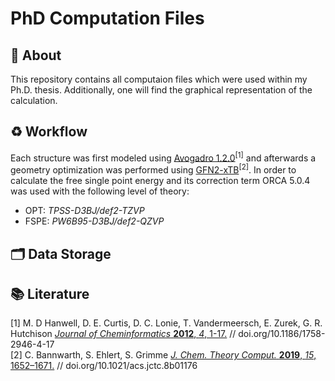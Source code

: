 # PhD Computation Files

## :dart: About
This repository contains all computaion files which were used within my Ph.D. thesis. Additionally, one will find the graphical representation of the calculation.

## :recycle: Workflow
Each structure was first modeled using [Avogadro 1.2.0](https://avogadro.cc/)<sup>[1]</sup> and afterwards a geometry optimization was performed using [GFN2-xTB](https://xtb-docs.readthedocs.io/en/latest/contents.html)<sup>[2]</sup>. In order to calculate the free single point energy and its correction term ORCA 5.0.4 was used with the following level of theory:
 - OPT: *TPSS-D3BJ/def2-TZVP*
 - FSPE: *PW6B95-D3BJ/def2-QZVP*

## :card_index_dividers: Data Storage

## :books: Literature
[1] M. D Hanwell, D. E. Curtis, D. C. Lonie, T. Vandermeersch, E. Zurek, G. R. Hutchison [*Journal of Cheminformatics* **2012**, *4*, 1-17.](https://doi.org/10.1186/1758-2946-4-17)  // doi.org/10.1186/1758-2946-4-17<br>
[2] C. Bannwarth, S. Ehlert, S. Grimme [*J. Chem. Theory Comput.* **2019**, *15*, 1652–1671.](https://doi.org/10.1021/acs.jctc.8b01176) // doi.org/10.1021/acs.jctc.8b01176<br>